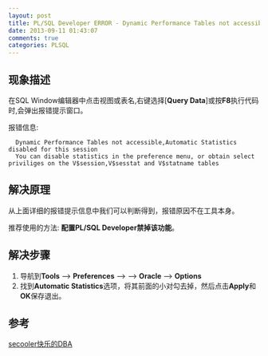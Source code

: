 ```yaml
---
layout: post
title: PL/SQL Developer ERROR - Dynamic Performance Tables not accessible
date: 2013-09-11 01:43:07
comments: true
categories: PLSQL
---
```

## 现象描述

  在SQL Window编辑器中点击视图或表名,右键选择[**Query Data**]或按**F8**执行代码时,会弹出报错提示窗口。


报错信息:

      Dynamic Performance Tables not accessible,Automatic Statistics disabled for this session
      You can disable statistics in the preference menu, or obtain select priviliges on the V$session,V$sesstat and V$statname tables

## 解决原理

  从上面详细的报错提示信息中我们可以判断得到，报错原因不在工具本身。

  推荐使用的方法: **配置PL/SQL Developer禁掉该功能**。

## 解决步骤

  1. 导航到**Tools** --> **Preferences** --> --> **Oracle** --> **Options**
  2. 找到**Automatic Statistics**选项，将其前面的小对勾去掉，然后点击**Apply**和**OK**保存退出。

## 参考

  [secooler快乐的DBA](http://space.itpub.net/519536/viewspace-614671)
  
